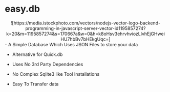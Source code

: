 # easy.db
<div align="center">
![https://media.istockphoto.com/vectors/nodejs-vector-logo-backend-programming-in-javascript-server-vector-id1195857274?k=20&m=1195857274&s=170667a&w=0&h=k8oHsv3ehrvhviozLlvhEjGHweiHU7hbBv7bHEkgUqc=]
</div>
- A Simple Database Which Uses JSON Files to store your data

- Alternative for Quick.db

- Uses No 3rd Party Dependencies

- No Complex Sqlite3 like Tool Installations

- Easy To Transfer data
